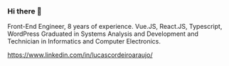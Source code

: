 ### Hi there 👋

<!--
**lucascordeiroaraujo/lucascordeiroaraujo** is a ✨ _special_ ✨ repository because its `README.md` (this file) appears on your GitHub profile.

Here are some ideas to get you started:

- 🔭 I’m currently working on ...
- 🌱 I’m currently learning ...
- 👯 I’m looking to collaborate on ...
- 🤔 I’m looking for help with ...
- 💬 Ask me about ...
- 📫 How to reach me: ...
- 😄 Pronouns: ...
- ⚡ Fun fact: ...
-->

Front-End Engineer, 8 years of experience.
Vue.JS, React.JS, Typescript, WordPress
Graduated in Systems Analysis and Development and Technician in Informatics and Computer Electronics.

https://www.linkedin.com/in/lucascordeiroaraujo/

